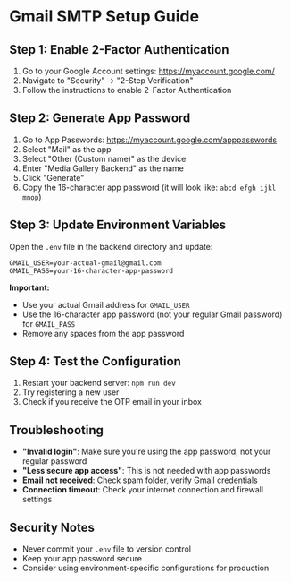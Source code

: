 # Gmail SMTP Setup Guide

## Step 1: Enable 2-Factor Authentication
1. Go to your Google Account settings: https://myaccount.google.com/
2. Navigate to "Security" → "2-Step Verification"
3. Follow the instructions to enable 2-Factor Authentication

## Step 2: Generate App Password
1. Go to App Passwords: https://myaccount.google.com/apppasswords
2. Select "Mail" as the app
3. Select "Other (Custom name)" as the device
4. Enter "Media Gallery Backend" as the name
5. Click "Generate"
6. Copy the 16-character app password (it will look like: `abcd efgh ijkl mnop`)

## Step 3: Update Environment Variables
Open the `.env` file in the backend directory and update:

```env
GMAIL_USER=your-actual-gmail@gmail.com
GMAIL_PASS=your-16-character-app-password
```

**Important:** 
- Use your actual Gmail address for `GMAIL_USER`
- Use the 16-character app password (not your regular Gmail password) for `GMAIL_PASS`
- Remove any spaces from the app password

## Step 4: Test the Configuration
1. Restart your backend server: `npm run dev`
2. Try registering a new user
3. Check if you receive the OTP email in your inbox

## Troubleshooting
- **"Invalid login"**: Make sure you're using the app password, not your regular password
- **"Less secure app access"**: This is not needed with app passwords
- **Email not received**: Check spam folder, verify Gmail credentials
- **Connection timeout**: Check your internet connection and firewall settings

## Security Notes
- Never commit your `.env` file to version control
- Keep your app password secure
- Consider using environment-specific configurations for production
